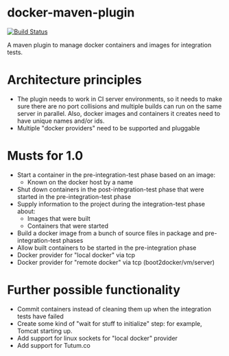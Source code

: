 docker-maven-plugin
===================

[![Build Status](https://travis-ci.org/wouterd/docker-maven-plugin.svg?branch=master)](https://travis-ci.org/wouterd/docker-maven-plugin)

A maven plugin to manage docker containers and images for integration tests.

# Architecture principles
* The plugin needs to work in CI server environments, so it needs to make sure there are no port collisions and multiple builds can run on the same server in parallel. Also, docker images and containers it creates need to have unique names and/or ids.
* Multiple "docker providers" need to be supported and pluggable

# Musts for 1.0
* Start a container in the pre-integration-test phase based on an image:
  * Known on the docker host by a name
* Shut down containers in the post-integration-test phase that were started in the pre-integration-test phase
* Supply information to the project during the integration-test phase about:
  * Images that were built
  * Containers that were started
* Build a docker image from a bunch of source files in package and pre-integration-test phases
 * Allow built containers to be started in the pre-integration phase
* Docker provider for "local docker" via tcp
* Docker provider for "remote docker" via tcp (boot2docker/vm/server)

# Further possible functionality
* Commit containers instead of cleaning them up when the integration tests have failed
* Create some kind of "wait for stuff to initialize" step: for example, Tomcat starting up.
* Add support for linux sockets for "local docker" provider
* Add support for Tutum.co
